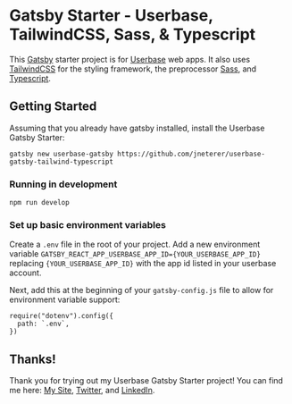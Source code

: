 # Gatsby Starter - Userbase, TailwindCSS, Sass, & Typescript

This [Gatsby](https://www.gatsbyjs.org/) starter project is for [Userbase](https://userbase.com/) web apps. It also uses [TailwindCSS](https://tailwindcss.com/) for the styling framework, the preprocessor [Sass](https://sass-lang.com/), and [Typescript](https://www.typescriptlang.org/).

## Getting Started

Assuming that you already have gatsby installed, install the Userbase Gatsby Starter:
```
gatsby new userbase-gatsby https://github.com/jneterer/userbase-gatsby-tailwind-typescript
```

### Running in development

`npm run develop`

### Set up basic environment variables

Create a `.env` file in the root of your project. Add a new environment variable `GATSBY_REACT_APP_USERBASE_APP_ID={YOUR_USERBASE_APP_ID}` replacing `{YOUR_USERBASE_APP_ID}` with the app id listed in your userbase account.

Next, add this at the beginning of your `gatsby-config.js` file to allow for environment variable support:

```
require("dotenv").config({
  path: `.env`,
})
```
## Thanks!
Thank you for trying out my Userbase Gatsby Starter project! You can find me here: [My Site](https://jacobneterer.com), [Twitter](https://twitter.com/jacobneterer), and [LinkedIn](https://www.linkedin.com/in/jacobneterer).
